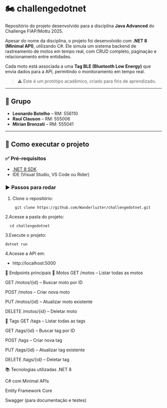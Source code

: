 # 🏍️ challengedotnet

Repositório do projeto desenvolvido para a disciplina **Java Advanced** do Challenge FIAP/Mottu 2025.

Apesar do nome da disciplina, o projeto foi desenvolvido com **.NET 8 (Minimal API)**, utilizando C#. Ele simula um sistema backend de rastreamento de motos em tempo real, com CRUD completo, paginação e relacionamento entre entidades.

Cada moto está associada a uma **Tag BLE (Bluetooth Low Energy)** que envia dados para a API, permitindo o monitoramento em tempo real.

> ⚠️ Este é um protótipo acadêmico, criado para fins de aprendizado.

---

## 👥 Grupo

- **Leonardo Botelho** – RM: 556110  
- **Raul Clauson** – RM: 555006  
- **Mirian Bronzati** – RM: 555041

---

## 🚀 Como executar o projeto

### ✅ Pré-requisitos

- [.NET 8 SDK](https://dotnet.microsoft.com/en-us/download)
- IDE (Visual Studio, VS Code ou Rider)

### ▶️ Passos para rodar

1. Clone o repositório:
   ```
    git clone https://github.com/Wanderluzter/challengedotnet.git
   ```
2.Acesse a pasta do projeto:
   ```
     cd challengedotnet
   ```
3.Execute o projeto:
   ```
   dotnet run
   ```
4.Acesse a API em:

- http://localhost:5000

📌 Endpoints principais
🛵 Motos
GET /motos – Listar todas as motos

GET /motos/{id} – Buscar moto por ID

POST /motos – Criar nova moto

PUT /motos/{id} – Atualizar moto existente

DELETE /motos/{id} – Deletar moto

📡 Tags
GET /tags – Listar todas as tags

GET /tags/{id} – Buscar tag por ID

POST /tags – Criar nova tag

PUT /tags/{id} – Atualizar tag existente

DELETE /tags/{id} – Deletar tag

📚 Tecnologias utilizadas
.NET 8

C# com Minimal APIs

Entity Framework Core

Swagger (para documentação e testes)



